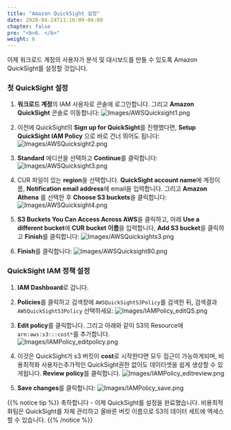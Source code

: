 ```yaml
---
title: "Amazon QuickSight 설정"
date: 2020-04-24T11:16:09-04:00
chapter: false
pre: "<b>6. </b>"
weight: 6
---
```


이제 워크로드 계정의 사용자가  분석 및 대시보드를 만들 수 있도록 Amazon QuickSight를 설정할 것입니다.

###  첫 QuickSight 설정

1. **워크로드 계정**의 IAM 사용자로 콘솔에 로그인합니다. 그리고 **Amazon QuickSight** 콘솔로 이동합니다:
![Images/AWSQuicksight1.png](/Cost/100_1_AWS_Account_Setup/Images/AWSQuicksight1.png)

2. 이전에 QuickSight의 **Sign up for QuickSight**를 진행했다면, **Setup QuickSight IAM Policy** 으로 바로 건너 뛰어도 됩니다:
![Images/AWSQuicksight2.png](/Cost/100_1_AWS_Account_Setup/Images/AWSQuicksight2.png)

3. **Standard** 에디션을 선택하고 **Continue**를 클릭합니다:
![Images/AWSQuicksight3.png](/Cost/100_1_AWS_Account_Setup/Images/AWSQuicksight3.png)

4. CUR 파일이 있는 **region**을 선택합니다. **QuickSight account name**에 계정이름, **Notification email address**에 email을 입력합니다. 그리고  **Amazon Athena** 를 선택한 후 **Choose S3 buckets**을 클릭합니다:
![Images/AWSQuicksight4.png](/Cost/100_1_AWS_Account_Setup/Images/AWSQuicksight4.png)

5. **S3 Buckets You Can Access Across AWS**을 클릭하고, 아래 **Use a different bucket**에  **CUR bucket 이름**을 입력합니다, **Add S3 bucket**을 클릭하고 **Finish**를 클릭합니다:
![Images/AWSQuicksights3.png](/Cost/100_1_AWS_Account_Setup/Images/AWSQuicksights3.png)

6. **Finish**를 클릭합니다:
![Images/AWSQuicksight80.png](/Cost/100_1_AWS_Account_Setup/Images/AWSQuicksight80.png)

### QuickSight IAM 정책 설정

1. **IAM Dashboard**로 갑니다.

2. **Policies**를 클릭하고 검색창에 `AWSQuickSightS3Policy`를 검색한 뒤, 검색결과 `AWSQuickSightS3Policy` 선택하세요:
![Images/IAMPolicy_editQS.png](/Cost/100_1_AWS_Account_Setup/Images/IAMPolicy_editQS.png)

3. **Edit policy**를 클릭합니다. 그리고 아래와 같이 S3의 Resource에 `arn:aws:s3:::cost*`를 추가합니다.  
![Images/IAMPolicy_editpolicy.png](/Cost/100_1_AWS_Account_Setup/Images/IAMPolicy_editpolicy.png)

4. 이것은 QuickSight가 s3 버킷이 **cost**로 시작한다면 모두 접근이 가능하게되며, 비용최적화 사용자는추가적인 QuickSight권한 없이도 데이터셋을 쉽게 생성할 수 있게됩니다. **Review policy**를 클릭합니다.
![Images/IAMPolicy_editreview.png](/Cost/100_1_AWS_Account_Setup/Images/IAMPolicy_editreview.png)

5. **Save changes**를 클릭합니다:
![Images/IAMPolicy_save.png](/Cost/100_1_AWS_Account_Setup/Images/IAMPolicy_save.png)

{{% notice tip %}}
축하합니다 - 이제 QuickSight를 설정을 완료했습니다. 비용최적화팀은 QuickSight를 자체 관리하고 올바른 버킷 이름으로 S3의 데이터 세트에 액세스 할 수 있습니다.
{{% /notice %}}
